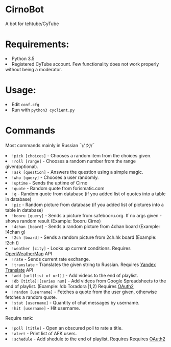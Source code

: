 # CirnoBot
A bot for tehtube/CyTube

# Requirements:
<li>Python 3.5
<li>Registered CyTube account. Few functionality does not work properly without being a moderator.

# Usage:
<li>Edit <code>conf.cfg</code>
<li>Run with <code>python3 cyclient.py</code>

# Commands
Most commands mainly in Russian  ¯\\_(ツ)_/¯
<li><code>!pick [choices]</code> - Chooses a random item from the choices given.
<li><code>!roll [range]</code> - Chooses a random number from the range given(optional).
<li><code>!ask [question]</code> - Answers the question using a simple magic.
<li><code>!who [query]</code> - Chooses a user randomly.
<li><code>!uptime</code> - Sends the uptime of Cirno
<li><code>!quote</code> - Random quote from forismatic.com
<li><code>!q</code> - Random quote from database (if you added list of quotes into a table in database)
<li><code>!pic</code> - Random picture from database (if you added list of pictures into a table in database)
<li><code>!booru [query]</code> - Sends a picture from safebooru.org. If no args given - shows random result (Example: !booru Cirno)
<li><code>!4chan [board]</code> - Sends a random picture from 4chan board (Example: !4chan g)
<li><code>!2ch [board]</code> - Sends a random picture from 2ch.hk board (Example: !2ch t)
<li><code>!weather [city]</code> - Looks up current conditions. Requires <a href='http://openweathermap.org/'>OpenWeatherMap<a> API
<li><code>!rate</code> - Sends current rate exchange.
<li><code>!translate</code> - Translates the given string to Russian. Requires <a href='https://tech.yandex.ru/translate/'>Yandex Translate<a> API
<li><code>!add [url(list of url)]</code> - Add videos to the end of playlist.
<li><code>!db [title]|[series num]</code> - Add videos from Google Spreadsheets to the end of playlist. (Example: !db Toradora |1,2) Requires <a href='https://console.developers.google.com/project'>OAuth2<a>
<li><code>!random [username]</code> - Fetches a quote from the user given, otherwise fetches a random quote.
<li><code>!stat [username]</code> - Quantity of chat messages by username.
<li><code>!hit [username]</code> - Hit username.

Require rank:
<li><code>!poll [title]</code> - Open an obscured poll to rate a title.
<li><code>!alert</code> - Print list of AFK users.
<li><code>!schedule</code> - Add shedule to the end of playlist. Requires Requires <a href='https://console.developers.google.com/project'>OAuth2<a>

